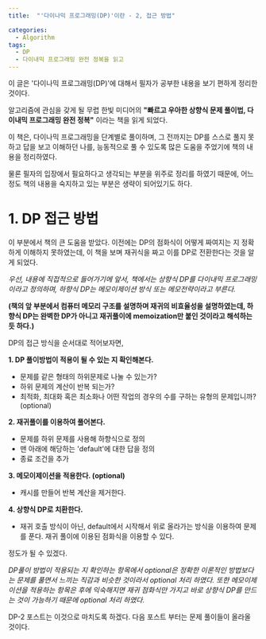 ```yaml
---
title:  "'다이나믹 프로그래밍(DP)'이란 - 2, 접근 방법"

categories:
  - Algorithm
tags:
  - DP
  - 다이내믹 프로그래밍 완전 정복을 읽고
---
```


이 글은 '다이나믹 프로그래밍(DP)'에 대해서 필자가 공부한 내용을 보기 편하게 정리한 것이다.  

알고리즘에 관심을 갖게 될 무렵 한빛 미디어의 __"빠르고 우아한 상향식 문제 풀이법, 다이내믹 프로그래밍 완전 정복"__ 이라는 책을 읽게 되었다.

이 책은, 다이나믹 프로그래밍을 단계별로 풀이하며, 그 전까지는 DP를 스스로 풀지 못하고 답을 보고 이해하던 나를,  능동적으로 풀 수 있도록 많은 도움을 주었기에 책의 내용을 정리하였다. 

물론 필자의 입장에서 필요하다고 생각되는 부분을 위주로 정리를 하였기 때문에, 어느정도 책의 내용을 숙지하고 있는 부분은 생략이 되어있기도 하다.

# 1. DP 접근 방법

이 부분에서 책의 큰 도움을 받았다. 이전에는 DP의 점화식이 어떻게 짜여지는 지 정확하게 이해하지 못하였는데, 이 책을 보며 재귀식을 짜고 이를 DP로 전환한다는 것을 알게 되었다.

*우선, 내용에 직접적으로 들어가기에 앞서, 책에서는 상향식 DP를 다이내믹 프로그래밍이라고 정의하며, 하향식 DP는 메모이제이션 방식 또는 메모전략이라고 부른다.* 

__(책의 앞 부분에서 컴퓨터 메모리 구조를 설명하며 재귀의 비효율성을 설명하였는데, 하향식 DP는 완벽한 DP가 아니고 재귀풀이에 memoization만 붙인 것이라고 해석하는 듯 하다.)__

DP의 접근 방식을 순서대로 적어보자면,

__1. DP 풀이방법이 적용이 될 수 있는 지 확인해본다.__

  - 문제를 같은 형태의 하위문제로 나눌 수 있는가?
  - 하위 문제의 계산이 반복 되는가?
  - 최적화, 최대화 혹은 최소화나 어떤 작업의 경우의 수를 구하는 유형의 문제입니까? (optional) 

__2. 재귀풀이를 이용하여 풀어본다.__

  - 문제를 하위 문제를 사용해 하향식으로 정의
  - 맨 아래에 해당하는 'default'에 대한 답을 정의
  - 종료 조건을 추가

__3. 메모이제이션을 적용한다. (optional)__
    
  - 캐시를 만들어 반복 계산을 제거한다.

__4. 상향식 DP로 치환한다.__
  - 재귀 호출 방식이 아닌, default에서 시작해서 위로 올라가는 방식을 이용하여 문제를 푼다. 재귀 풀이에 이용된 점화식을 이용할 수 있다.

정도가 될 수 있겠다.

_DP풀이 방법이 적용되는 지 확인하는 항목에서 optional은 정확한 이론적인 방법보다는 문제를 풀면서 느끼는 직감과 비슷한 것이라서 optional 처리 하였다. 또한 메모이제이션을 적용하는 항목은 후에 익숙해지면 재귀 점화식만 가지고 바로 상향식 DP를 만드는 것이 가능하기 때문에 optional 처리 하였다._

DP-2 포스트는 이것으로 마치도록 하겠다. 다음 포스트 부터는 문제 풀이들이 올라올 것이다.